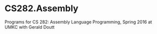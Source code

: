 # CS282.Assembly
Programs for CS 282: Assembly Language Programming, Spring 2016 at UMKC with Gerald Doutt

